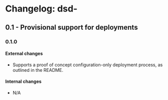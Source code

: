 Changelog: dsd-<platformname>
===

0.1 - Provisional support for deployments
---

### 0.1.0

#### External changes

- Supports a proof of concept configuration-only deployment process, as outlined in the README.

#### Internal changes

- N/A
